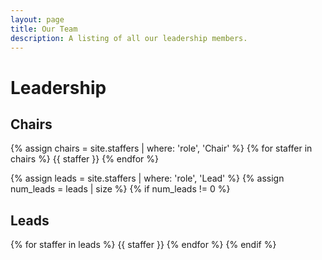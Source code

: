 ```yaml
---
layout: page
title: Our Team
description: A listing of all our leadership members.
---
```


# Leadership

<!--Leadership information is stored in the `_staffers` directory and rendered according to the layout file, `_layouts/staffer.html`.-->

## Chairs

{% assign chairs = site.staffers | where: 'role', 'Chair' %}
{% for staffer in chairs %}
{{ staffer }}
{% endfor %}

{% assign leads = site.staffers | where: 'role', 'Lead' %}
{% assign num_leads = leads | size %}
{% if num_leads != 0 %}

## Leads

{% for staffer in leads %}
{{ staffer }}
{% endfor %}
{% endif %}

